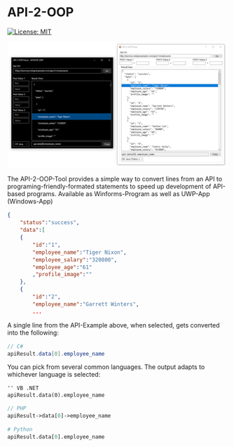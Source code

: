 # API-2-OOP

[![License: MIT](https://img.shields.io/badge/License-MIT-brightgreen.svg)](https://opensource.org/licenses/MIT)


![image](https://github.com/TobiHatti/API-2-OOP/blob/master/API2OOP_Sample.PNG)

The API-2-OOP-Tool provides a simple way to convert lines from an API to programing-friendly-formated statements to speed up development of API-based programs.
Available as Winforms-Program as well as UWP-App (Windows-App)

```json
{
	"status":"success",
	"data":[
	{
		"id":"1",
		"employee_name":"Tiger Nixon",
		"employee_salary":"320800",
		"employee_age":"61"
		,"profile_image":""
	},
	{
		"id":"2",
		"employee_name":"Garrett Winters",
		...
```

A single line from the API-Example above, when selected, gets converted into the following:

```csharp
// C#
apiResult.data[0].employee_name
```
You can pick from several common languages. The output adapts to whichever language is selected:

```vbnet
'' VB .NET
apiResult.data(0).employee_name
```
```php
// PHP
apiResult->data[0]->employee_name
```
```python
# Python
apiResult.data[0].employee_name
```
